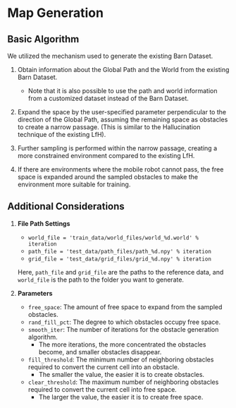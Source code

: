 
# Map Generation

## Basic Algorithm

We utilized the mechanism used to generate the existing Barn Dataset.

1. Obtain information about the Global Path and the World from the existing Barn Dataset.
   - Note that it is also possible to use the path and world information from a customized dataset instead of the Barn Dataset.

2. Expand the space by the user-specified parameter perpendicular to the direction of the Global Path, assuming the remaining space as obstacles to create a narrow passage. (This is similar to the Hallucination technique of the existing LfH).

3. Further sampling is performed within the narrow passage, creating a more constrained environment compared to the existing LfH.

4. If there are environments where the mobile robot cannot pass, the free space is expanded around the sampled obstacles to make the environment more suitable for training.

## Additional Considerations

1. **File Path Settings**
   - `world_file = 'train_data/world_files/world_%d.world' % iteration`
   - `path_file = 'test_data/path_files/path_%d.npy' % iteration`
   - `grid_file = 'test_data/grid_files/grid_%d.npy' % iteration`
   
   Here, `path_file` and `grid_file` are the paths to the reference data, and `world_file` is the path to the folder you want to generate.

2. **Parameters**
   - `free_space`: The amount of free space to expand from the sampled obstacles.
   - `rand_fill_pct`: The degree to which obstacles occupy free space.
   - `smooth_iter`: The number of iterations for the obstacle generation algorithm.
     - The more iterations, the more concentrated the obstacles become, and smaller obstacles disappear.
   - `fill_threshold`: The minimum number of neighboring obstacles required to convert the current cell into an obstacle.
     - The smaller the value, the easier it is to create obstacles.
   - `clear_threshold`: The maximum number of neighboring obstacles required to convert the current cell into free space.
     - The larger the value, the easier it is to create free space.
